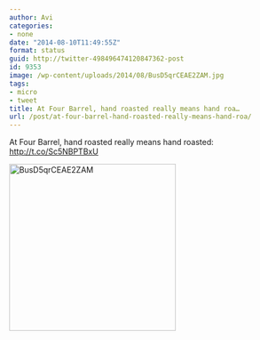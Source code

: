 ```yaml
---
author: Avi
categories:
- none
date: "2014-08-10T11:49:55Z"
format: status
guid: http://twitter-498496474120847362-post
id: 9353
image: /wp-content/uploads/2014/08/BusD5qrCEAE2ZAM.jpg
tags:
- micro
- tweet
title: At Four Barrel, hand roasted really means hand roa…
url: /post/at-four-barrel-hand-roasted-really-means-hand-roa/
---
```

At Four Barrel, hand roasted really means hand roasted: http://t.co/Sc5NBPTBxU

<img width="300" height="300" src="http://aviflax.com/wp-content/uploads/2014/08/BusD5qrCEAE2ZAM.jpg" class="attachment-medium" alt="BusD5qrCEAE2ZAM" />